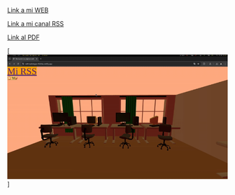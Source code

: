 [Link a mi WEB](https://deft-bubblegum-f650ba.netlify.app)

[Link a mi canal RSS](https://deft-bubblegum-f650ba.netlify.app/rss.xml)

[Link al PDF](https://github.com/tuesta/tema17-rss/blob/main/TuestaAscoyVictor_Tema17_RSS.pdf)

[![RSS](https://github.com/tuesta/tema17-rss/blob/main/rss.gif)]
